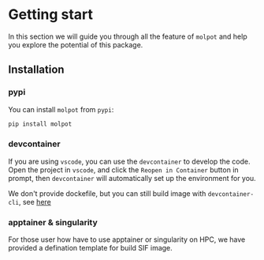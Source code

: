 # Getting start

In this section we will guide you through all the feature of `molpot` and help you explore the potential of this package.

## Installation

### pypi 

You can install `molpot` from `pypi`:

```bash
pip install molpot
```

### devcontainer

If you are using `vscode`, you can use the `devcontainer` to develop the code. Open the project in `vscode`, and click the `Reopen in Container` button in prompt, then `devcontainer` will automatically set up the environment for you.

We don't provide dockefile, but you can still build image with `devcontainer-cli`, see [here](https://github.com/devcontainers/cli?tab=readme-ov-file#try-it-out)

### apptainer & singularity

For those user how have to use apptainer or singularity on HPC, we have provided a defination template for build SIF image. 

```bash

```
